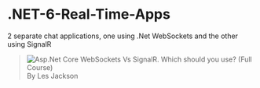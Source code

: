 # .NET-6-Real-Time-Apps
2 separate chat applications, one using .Net WebSockets and the other using SignalR

>![Asp.Net Core WebSockets Vs SignalR. Which should you use? (Full Course)](https://www.youtube.com/watch?v=ycVgXe6v1VQ) By Les Jackson